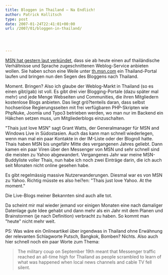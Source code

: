 ```yaml
---
title: Bloggen in Thailand – Na Endlich!
author: Patrick Kollitsch
type: post
date: 2007-01-24T22:41:01+00:00
url: /2007/01/bloggen-in-thailand/




---
```

[<span class="caps">MSN</span> hat gestern laut verkündet][1], dass sie ab heute einen auf thailändische Verhältnisse und Sprache zugeschnittenen Weblog-Service anbieten wollen. Sie haben schon eine Weile unter [th.msn.com][2] ein Thailand-Portal laufen und bringen nun den Segen des Bloggens nach Thailand.

Moment. Bringen? Also ich glaube der Weblog-Markt in Thailand (so es einen gibt/gab) ist voll. Es gibt drei vier Blogging-Portale (dazu später mal mehr) und jede Menge Webseiten und Communities, die ihren Mitgliedern kostenlose Blogs anbieten. Das liegt grö?tenteils daran, dass selbst hochseriöse Regierungsseiten mit frei verfügbaren <span class="caps">PHP</span>-Skripten wie PhpNuke, Joomla und Typo3 betrieben werden, wo man nur im Backend ein Häkchen setzen muss, um Mitgliederblogs einzuschalten.

"Thais just love <span class="caps">MSN</span>" sagt Grant Watts, der Generalmanager für <span class="caps">MSN</span> and Windows Live in Südostasien. Auch das kann man schnell wiederlegen, wenn man mal ein paar Kontakte in der IM-Liste oder der Blogroll hatte. Thais haben <span class="caps">MSN</span> bis ungefähr Mitte des vergangenen Jahres geliebt. Dann kamen ein paar Viren über den Messenger von <span class="caps">MSN</span> und sehr schnell sind die meisten zu Yahoo abgewandert. Vergangenes Jahr war meine <span class="caps">MSN</span>-Buddyliste voller Thais, nun habe ich noch zwei Einträge darin, die ich auch seit Monaten nicht online gesehen habe. 

Es gibt regelmässig massive Nutzerwanderungen. Diesmal war es von <span class="caps">MSN</span> zu Yahoo. Richtig müsste es also hei?en: "Thais just love Yahoo. At the moment."

Die Live-Blogs meiner Bekannten sind auch alle tot. 

Da scheint mir mal wieder jemand vor einigen Monaten eine nach damaliger Datenlage gute Idee gehabt und dann mehr als ein Jahr mit dem Planen und Brainstormen (je nach Definition) verbracht zu haben. So kommt man "heute" nicht mehr weit.

PS: Was wäre ein Onlineartikel über irgendwas in Thailand ohne Erwähnung der relevanten Schlagworte Putsch, Bangkok, Bomben? Nichts. Also auch hier schnell noch ein paar Worte zum Thema:

> The military coup on September 19th meant that Messenger traffic reached an all-time high for Thailand as people scrambled to learn of what was happened when local news channels and cable TV fell silent.

 [1]: http://www.asiamedia.ucla.edu/article-southeastasia.asp?parentid=61951
 [2]: http://th.msn.com/